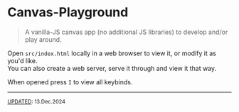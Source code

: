 # Canvas-Playground

> A vanilla-JS canvas app (no additional JS libraries) to develop and/or play around.

Open `src/index.html` locally in a web browser to view it, or modify it as you'd like.<br/>
You can also create a web server, serve it through and view it that way.

When opened press `I` to view all keybinds.

---

<sub><u>UPDATED</u>: 13.Dec.2024</sub>
